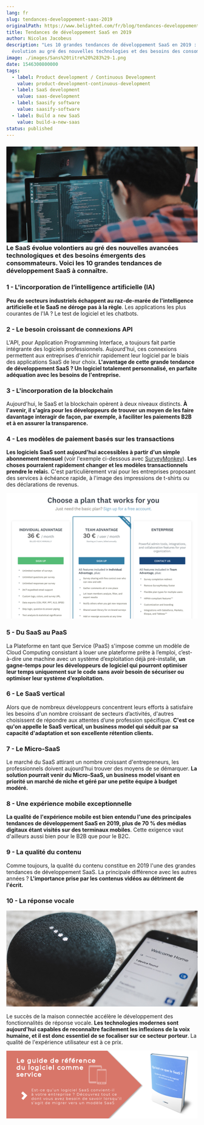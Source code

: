 ```yaml
---
lang: fr
slug: tendances-developpement-saas-2019
originalPath: https://www.belighted.com/fr/blog/tendances-developpement-saas-2019
title: Tendances de développement SaaS en 2019
author: Nicolas Jacobeus
description: "Les 10 grandes tendances de développement SaaS en 2019 : une
  évolution au gré des nouvelles technologies et des besoins des consommateurs."
image: ./images/Sans%20titre%20%283%29-1.png
date: 1546300800000
tags:
  - label: Product development / Continuous Development
    value: product-development-continuous-development
  - label: SaaS development
    value: saas-development
  - label: Saasify software
    value: saasify-software
  - label: Build a new SaaS
    value: build-a-new-saas
status: published
---
```

### ![Tendances développement SaaS 2019](/content/images/legacy/ixAIDpQwTgT4Y0nGgfRaJ.png)Le SaaS évolue volontiers au gré des nouvelles avancées technologiques et des besoins émergents des consommateurs. Voici les 10 grandes tendances de développement SaaS à connaître.

### **1 - L'incorporation de l’intelligence artificielle (IA)**

**Peu de secteurs industriels échappent au raz-de-marée de l'intelligence artificielle et le SaaS ne déroge pas à la règle**. Les applications les plus courantes de l'IA ? Le test de logiciel et les chatbots. 

### **2 - Le besoin croissant de connexions API**

L'API, pour Application Programming Interface, a toujours fait partie intégrante des logiciels professionnels. Aujourd'hui, ces connexions permettent aux entreprises d'enrichir rapidement leur logiciel par le biais des applications SaaS de leur choix. **L'avantage de cette grande tendance de développement SaaS ? Un logiciel totalement personnalisé, en parfaite adéquation avec les besoins de l'entreprise.**

### **3 - L'incorporation de la blockchain**

Aujourd'hui, le SaaS et la blockchain opèrent à deux niveaux distincts. **À l'avenir, il s'agira pour les développeurs de trouver un moyen de les faire davantage interagir de façon, par exemple, à faciliter les paiements B2B et à en assurer la transparence.**

### **4 - Les modèles de paiement basés sur les transactions**

**Les logiciels SaaS sont aujourd'hui accessibles à partir d'un simple abonnement mensuel** (voir l'exemple ci-dessous avec [SurveyMonkey](https://www.surveymonkey.com/)). **Les choses pourraient rapidement changer et les modèles transactionnels prendre le relai**s. C'est particulièrement vrai pour les entreprises proposant des services à échéance rapide, à l'image des impressions de t-shirts ou des déclarations de revenus.

![Modèle de paiement logiciel SaaS](/content/images/legacy/j8SiVJf2gXz_Xew4OnItt.png)

### **5 - Du SaaS au PaaS**

La Plateforme en tant que Service (PaaS) s'impose comme un modèle de Cloud Computing consistant à louer une plateforme prête à l’emploi, c’est-à-dire une machine avec un système d’exploitation déjà pré-installé, **un gagne-temps pour les développeurs de logiciel qui pourront optimiser leur temps uniquement sur le code sans avoir besoin de sécuriser ou optimiser leur système d’exploitation.**

### **6 - Le SaaS vertical**

Alors que de nombreux développeurs concentrent leurs efforts à satisfaire les besoins d'un nombre croissant de secteurs d’activités, d'autres choisissent de répondre aux attentes d’une profession spécifique. **C'est ce qu'on appelle le SaaS vertical, un business model qui séduit par sa capacité d'adaptation et son excellente rétention clients.** 

### **7 - Le Micro-SaaS**

Le marché du SaaS attirant un nombre croissant d'entrepreneurs, les professionnels doivent aujourd'hui trouver des moyens de se démarquer. **La solution pourrait venir du Micro-SaaS, un business model visant en priorité un marché de niche et géré par une petite équipe à budget modéré.**

### **8 - Une expérience mobile exceptionnelle**

**La qualité de l'expérience mobile est bien entendu l'une des principales tendances de développement SaaS en 2019, plus de 70 % des médias digitaux étant visités sur des terminaux mobiles**. Cette exigence vaut d'ailleurs aussi bien pour le B2B que pour le B2C.

### **9 - La qualité du contenu**

Comme toujours, la qualité du contenu constitue en 2019 l'une des grandes tendances de développement SaaS. La principale différence avec les autres années ? **L'importance prise par les contenus vidéos au détriment de l'écrit.**

### **10 - La réponse vocale**

![Tendance SaaS - réponse vocale](/content/images/legacy/HuiQP3eQB9eIHgZvZ3Mtr.png)

Le succès de la maison connectée accélère le développement des fonctionnalités de réponse vocale. **Les technologies modernes sont aujourd'hui capables de reconnaître facilement les inflexions de la voix humaine, et il est donc essentiel de se focaliser sur ce secteur porteur**. La qualité de l'expérience utilisateur est à ce prix. 

[![Nouveau call-to-action](/content/images/legacy/Htz_P1iMXy1bwRoC6u7Xy.png)](https://cta-redirect.hubspot.com/cta/redirect/1684659/efa19144-ba00-4802-bd26-7c27dbad25ab)
